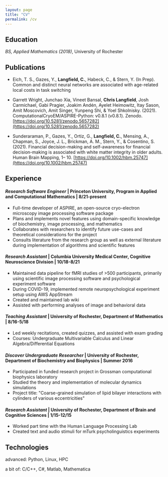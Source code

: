 ```yaml
---
layout: page
title: "CV"
permalink: /cv
---
```


## Education

_BS, Applied Mathematics (2018)_, University of Rochester

## Publications
* Eich, T. S., Gazes, Y., **Langfield, C.**, Habeck, C., & Stern, Y. (In Prep). Common and distinct neural networks are associated with age-related local costs in task switching

* Garrett Wright, Junchao Xia, Vineet Bansal, **Chris Langfield**, Josh Carmichael, Gabi Pragier, Joakim Andén, Ayelet Heimowitz, Itay Sason, Amit Moscovich, Amit Singer, Yunpeng Shi, & Yoel Shkolnisky. (2021). ComputationalCryoEM/ASPIRE-Python: v0.8.1 (v0.8.1). Zenodo. [https://doi.org/10.5281/zenodo.5657282](https://doi.org/10.5281/zenodo.5657282)

* Sunderaraman, P., Gazes, Y., Ortiz, G., **Langfield, C.**, Mensing, A., Chapman, S., Joyce, J. L., Brickman, A. M., Stern, Y., & Cosentino, S. (2021). Financial decision-making and self-awareness for financial decision-making is associated with white matter integrity in older adults. Human Brain Mapping, 1– 10. [https://doi.org/10.1002/hbm.25747](https://doi.org/10.1002/hbm.25747)

## Experience

#### _Research Software Engineer_ | Princeton University, Program in Applied and Computational Mathematics | 8/21-present

* Full-time developer of ASPIRE, an open-source cryo-electron microscopy image processing software package
* Plans and implements novel features using domain-specific knowledge of biochemistry, image processing, and mathematics
* Collaborates with researchers to identify future use-cases and theoretical considerations for the project
* Consults literature from the research group as well as external literature during implementation of algorithms and scientific features

#### _Research Assistant_ | Columbia University Medical Center, Cognitive Neuroscience Division | 10/18-8/21

* Maintained data pipeline for fMRI studies of >500 participants, primarily using scientific image processing software and psychological experiment software
* During COVID-19, implemented remote neuropsychological experiment setup using AWS AppStream
* Created and maintained lab wiki
* Assisted with performing analyses of image and behavioral data

#### _Teaching Assistant_ | University of Rochester, Department of Mathematics | 8/16-5/18

* Led weekly recitations, created quizzes, and assisted with exam grading
* Courses: Undergraduate Multivariable Calculus and Linear Algebra/Differential Equations

#### _Discover Undergraduate Researcher_ | University of Rochester, Department of Biochemistry and Biophysics | Summer 2016

* Participated in funded research project in Grossman computational biophysics laboratory
* Studied the theory and implementation of molecular dynamics simulations
* Project title: "Coarse-grained simulation of lipid bilayer interactions with cylinders of various eccentricities"

#### _Research Assistant_ | University of Rochester, Department of Brain and Cognitive Sciences | 1/15-12/15

* Worked part time with the Human Language Processing Lab
* Created text and audio stimuli for mTurk psycholinguistics experiments

## Technologies

advanced: Python, Linux, HPC 

a bit of: C/C++, C#, Matlab, Mathematica




